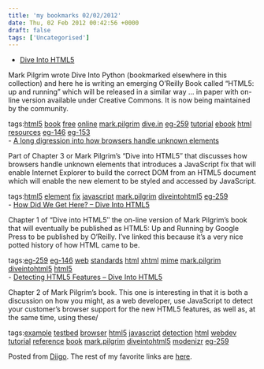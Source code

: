 ```yaml
---
title: 'my bookmarks 02/02/2012'
date: Thu, 02 Feb 2012 00:42:56 +0000
draft: false
tags: ['Uncategorised']
---
```


*   [Dive Into HTML5](http://diveintohtml5.info)

Mark Pilgrim wrote Dive Into Python (bookmarked elsewhere in this collection) and here he is writing an emerging O’Reilly Book called “HTML5: up and running” which will be released in a similar way … in paper with on-line version available under Creative Commons. It is now being maintained by the community.

tags:[html5](http://www.diigo.com/user/cpjobling/html5) [book](http://www.diigo.com/user/cpjobling/book) [free](http://www.diigo.com/user/cpjobling/free) [online](http://www.diigo.com/user/cpjobling/online) [mark.pilgrim](http://www.diigo.com/user/cpjobling/mark.pilgrim) [dive.in](http://www.diigo.com/user/cpjobling/dive.in) [eg-259](http://www.diigo.com/user/cpjobling/eg-259) [tutorial](http://www.diigo.com/user/cpjobling/tutorial) [ebook](http://www.diigo.com/user/cpjobling/ebook) [html](http://www.diigo.com/user/cpjobling/html) [resources](http://www.diigo.com/user/cpjobling/resources) [eg-146](http://www.diigo.com/user/cpjobling/eg-146) [eg-153](http://www.diigo.com/user/cpjobling/eg-153)  
\- [A long digression into how browsers handle unknown elements](http://diveintohtml5.info/semantics.html#unknown-elements)

Part of Chapter 3 or Mark Pilgrim’s “Dive into HTML5″ that discusses how browsers handle unknown elements that introduces a JavaScript fix that will enable Internet Explorer to build the correct DOM from an HTML5 document which will enable the new element to be styled and accessed by JavaScript.

tags:[html5](http://www.diigo.com/user/cpjobling/html5) [element](http://www.diigo.com/user/cpjobling/element) [fix](http://www.diigo.com/user/cpjobling/fix) [javascript](http://www.diigo.com/user/cpjobling/javascript) [mark.pilgrim](http://www.diigo.com/user/cpjobling/mark.pilgrim) [diveintohtml5](http://www.diigo.com/user/cpjobling/diveintohtml5) [eg-259](http://www.diigo.com/user/cpjobling/eg-259)  
\- [How Did We Get Here? – Dive Into HTML5](http://diveintohtml5.info/past.html)

Chapter 1 of “Dive into HTML5″ the on-line version of Mark Pilgrim’s book that will eventually be published as HTML5: Up and Running by Google Press to be published by O’Reilly. I’ve linked this because it’s a very nice potted history of how HTML came to be.

tags:[eg-259](http://www.diigo.com/user/cpjobling/eg-259) [eg-146](http://www.diigo.com/user/cpjobling/eg-146) [web](http://www.diigo.com/user/cpjobling/web) [standards](http://www.diigo.com/user/cpjobling/standards) [html](http://www.diigo.com/user/cpjobling/html) [xhtml](http://www.diigo.com/user/cpjobling/xhtml) [mime](http://www.diigo.com/user/cpjobling/mime) [mark.pilgrim](http://www.diigo.com/user/cpjobling/mark.pilgrim) [diveintohtml5](http://www.diigo.com/user/cpjobling/diveintohtml5) [html5](http://www.diigo.com/user/cpjobling/html5)  
\- [Detecting HTML5 Features – Dive Into HTML5](http://diveintohtml5.info/detect.html)

Chapter 2 of Mark Pilgrim’s book. This one is interesting in that it is both a discussion on how you might, as a web developer, use JavaScript to detect your customer’s browser support for the new HTML5 features, as well as, at the same time, using these/

tags:[example](http://www.diigo.com/user/cpjobling/example) [testbed](http://www.diigo.com/user/cpjobling/testbed) [browser](http://www.diigo.com/user/cpjobling/browser) [html5](http://www.diigo.com/user/cpjobling/html5) [javascript](http://www.diigo.com/user/cpjobling/javascript) [detection](http://www.diigo.com/user/cpjobling/detection) [html](http://www.diigo.com/user/cpjobling/html) [webdev](http://www.diigo.com/user/cpjobling/webdev) [tutorial](http://www.diigo.com/user/cpjobling/tutorial) [reference](http://www.diigo.com/user/cpjobling/reference) [book](http://www.diigo.com/user/cpjobling/book) [mark.pilgrim](http://www.diigo.com/user/cpjobling/mark.pilgrim) [diveintohtml5](http://www.diigo.com/user/cpjobling/diveintohtml5) [modenizr](http://www.diigo.com/user/cpjobling/modenizr) [eg-259](http://www.diigo.com/user/cpjobling/eg-259)

Posted from [Diigo](http://www.diigo.com). The rest of my favorite links are [here](http://www.diigo.com/user/cpjobling).